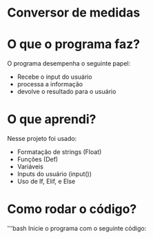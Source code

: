 # Conversor de medidas

# O que o programa faz?
O programa desempenha o seguinte papel:
  - Recebe o input do usuário
  - processa a informação
  - devolve o resultado para o usuário

# O que aprendi?
 Nesse projeto foi usado:
  - Formatação de strings (Float)
  - Funções (Def)
  - Variáveis
  - Inputs do usuário (input())
  - Uso de If, Elif, e Else

# Como rodar o código?
  '''bash
  Inicie o programa com o seguinte código:
